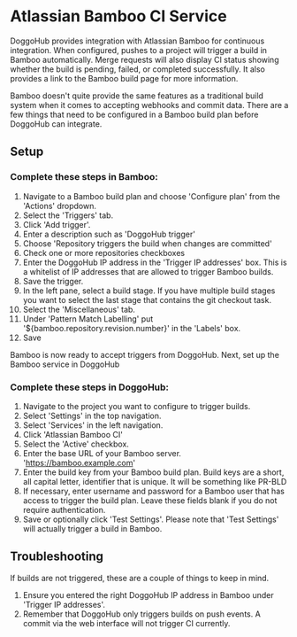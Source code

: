 # Atlassian Bamboo CI Service

DoggoHub provides integration with Atlassian Bamboo for continuous integration.
When configured, pushes to a project will trigger a build in Bamboo automatically.
Merge requests will also display CI status showing whether the build is pending,
failed, or completed successfully. It also provides a link to the Bamboo build
page for more information.

Bamboo doesn't quite provide the same features as a traditional build system when
it comes to accepting webhooks and commit data. There are a few things that
need to be configured in a Bamboo build plan before DoggoHub can integrate.

## Setup

### Complete these steps in Bamboo:

1. Navigate to a Bamboo build plan and choose 'Configure plan' from the 'Actions'
dropdown.
1. Select the 'Triggers' tab.
1. Click 'Add trigger'.
1. Enter a description such as 'DoggoHub trigger'
1. Choose 'Repository triggers the build when changes are committed'
1. Check one or more repositories checkboxes
1. Enter the DoggoHub IP address in the 'Trigger IP addresses' box. This is a 
whitelist of IP addresses that are allowed to trigger Bamboo builds.
1. Save the trigger.
1. In the left pane, select a build stage. If you have multiple build stages 
you want to select the last stage that contains the git checkout task.
1. Select the 'Miscellaneous' tab.
1. Under 'Pattern Match Labelling' put '${bamboo.repository.revision.number}' 
in the 'Labels' box.
1. Save

Bamboo is now ready to accept triggers from DoggoHub. Next, set up the Bamboo
service in DoggoHub

### Complete these steps in DoggoHub:

1. Navigate to the project you want to configure to trigger builds.
1. Select 'Settings' in the top navigation.
1. Select 'Services' in the left navigation.
1. Click 'Atlassian Bamboo CI'
1. Select the 'Active' checkbox.
1. Enter the base URL of your Bamboo server. 'https://bamboo.example.com'
1. Enter the build key from your Bamboo build plan. Build keys are a short, 
all capital letter, identifier that is unique. It will be something like PR-BLD
1. If necessary, enter username and password for a Bamboo user that has 
access to trigger the build plan. Leave these fields blank if you do not require
authentication.
1. Save or optionally click 'Test Settings'. Please note that 'Test Settings'
will actually trigger a build in Bamboo.

## Troubleshooting

If builds are not triggered, these are a couple of things to keep in mind.

1. Ensure you entered the right DoggoHub IP address in Bamboo under 'Trigger
IP addresses'.
1. Remember that DoggoHub only triggers builds on push events. A commit via the
web interface will not trigger CI currently.
